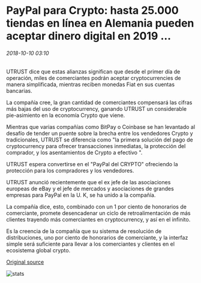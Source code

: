 # PayPal para Crypto: hasta 25.000 tiendas en línea en Alemania pueden aceptar dinero digital en 2019 ...

###### 2018-10-10 03:10

UTRUST dice que estas alianzas significan que desde el primer día de operación, miles de comerciantes podrán aceptar cryptocurrencies de manera simplificada, mientras reciben monedas Fiat en sus cuentas bancarias.

La compañía cree, la gran cantidad de comerciantes compensará las cifras más bajas del uso de cryptocurrency, ganando UTRUST un considerable pie-asimiento en la economía Crypto que viene.

Mientras que varias compañías como BitPay o Coinbase se han levantado al desafío de tender un puente sobre la brecha entre los vendedores Crypto y tradicionales, UTRUST se diferencia como "la primera solución del pago de cryptocurrency para ofrecer transacciones inmediatas, la protección del comprador, y los asentamientos de Crypto a efectivo ".

UTRUST espera convertirse en el "PayPal del CRYPTO" ofreciendo la protección para los compradores y los vendedores.

UTRUST anunció recientemente que el ex jefe de las asociaciones europeas de eBay y el jefe de mercados y asociaciones de grandes empresas para PayPal en la U. K, se ha unido a la compañía.

La compañía dice, esto, combinado con un 1 por ciento de honorarios de comerciante, promete desencadenar un ciclo de retroalimentación de más clientes trayendo más comerciantes en cryptocurrency, y así en el infinito.

Es la creencia de la compañía que su sistema de resolución de distribuciones, uno por ciento de honorarios de comerciante, y la interfaz simple será suficiente para llevar a los comerciantes y clientes en el ecosistema global crypto.

[Original source](https://cointelegraph.com/news/paypal-for-crypto-up-to-25-000-online-stores-in-germany-may-accept-digital-money-in-2019)

![stats](https://c.statcounter.com/11760860/0/a89fa40b/1/ "stats")